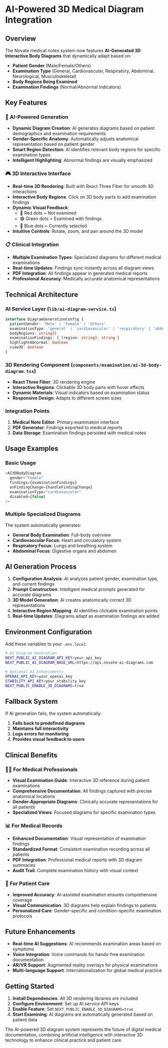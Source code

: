 # AI-Powered 3D Medical Diagram Integration

## Overview

The Novate medical notes system now features **AI-Generated 3D Interactive Body Diagrams** that dynamically adapt based on:

- **Patient Gender** (Male/Female/Others)
- **Examination Type** (General, Cardiovascular, Respiratory, Abdominal, Neurological, Musculoskeletal)
- **Body Regions Being Examined**
- **Examination Findings** (Normal/Abnormal indicators)

## Key Features

### 🤖 **AI-Powered Generation**
- **Dynamic Diagram Creation**: AI generates diagrams based on patient demographics and examination requirements
- **Gender-Specific Anatomy**: Automatically adjusts anatomical representation based on patient gender
- **Smart Region Detection**: AI identifies relevant body regions for specific examination types
- **Intelligent Highlighting**: Abnormal findings are visually emphasized

### 🎮 **3D Interactive Interface**
- **Real-time 3D Rendering**: Built with React Three Fiber for smooth 3D interactions
- **Interactive Body Regions**: Click on 3D body parts to add examination findings
- **Dynamic Visual Feedback**: 
  - 🔴 Red dots = Not examined
  - 🟢 Green dots = Examined with findings
  - 🔵 Blue dots = Currently selected
- **Intuitive Controls**: Rotate, zoom, and pan around the 3D model

### 📋 **Clinical Integration**
- **Multiple Examination Types**: Specialized diagrams for different medical examinations
- **Real-time Updates**: Findings sync instantly across all diagram views  
- **PDF Integration**: All findings appear in generated medical reports
- **Professional Accuracy**: Medically accurate anatomical representations

## Technical Architecture

### AI Service Layer (`lib/ai-diagram-service.ts`)
```typescript
interface DiagramGenerationConfig {
  patientGender: 'Male' | 'Female' | 'Others'
  examinationType: 'general' | 'cardiovascular' | 'respiratory' | 'abdominal'
  bodyRegions: string[]
  examinationFindings: { [region: string]: string }
  highlightAbnormal: boolean
  view3D: boolean
}
```

### 3D Rendering Component (`components/examination/ai-3d-body-diagram.tsx`)
- **React Three Fiber**: 3D rendering engine
- **Interactive Regions**: Clickable 3D body parts with hover effects
- **Dynamic Materials**: Visual indicators based on examination status
- **Responsive Design**: Adapts to different screen sizes

### Integration Points
1. **Medical Note Editor**: Primary examination interface
2. **PDF Generator**: Findings exported to medical reports
3. **Data Storage**: Examination findings persisted with medical notes

## Usage Examples

### Basic Usage
```typescript
<AI3DBodyDiagram
  gender="Female"
  findings={examinationFindings}
  onFindingChange={handleFindingChange}
  examinationType="cardiovascular"
  disabled={false}
/>
```

### Multiple Specialized Diagrams
The system automatically generates:
- **General Body Examination**: Full-body overview
- **Cardiovascular Focus**: Heart and circulatory system
- **Respiratory Focus**: Lungs and breathing system  
- **Abdominal Focus**: Digestive organs and abdomen

## AI Generation Process

1. **Configuration Analysis**: AI analyzes patient gender, examination type, and current findings
2. **Prompt Construction**: Intelligent medical prompts generated for accurate diagrams
3. **3D Model Generation**: AI creates anatomically correct 3D representations
4. **Interactive Region Mapping**: AI identifies clickable examination points
5. **Real-time Updates**: Diagrams adapt as examination findings are added

## Environment Configuration

Add these variables to your `.env.local`:

```bash
# AI Diagram Generation
NEXT_PUBLIC_AI_DIAGRAM_API_KEY=your_api_key
NEXT_PUBLIC_AI_DIAGRAM_BASE_URL=https://api.novate-ai-diagrams.com

# Optional AI Enhancements
OPENAI_API_KEY=your_openai_key
STABILITY_API_KEY=your_stability_key
NEXT_PUBLIC_ENABLE_3D_DIAGRAMS=true
```

## Fallback System

If AI generation fails, the system automatically:
1. **Falls back to predefined diagrams**
2. **Maintains full interactivity**
3. **Logs errors for monitoring**
4. **Provides visual feedback to users**

## Clinical Benefits

### 👩‍⚕️ **For Medical Professionals**
- **Visual Examination Guide**: Interactive 3D reference during patient examinations
- **Comprehensive Documentation**: All findings captured with precise anatomical locations
- **Gender-Appropriate Diagrams**: Clinically accurate representations for all patients
- **Specialized Views**: Focused diagrams for specific examination types

### 📊 **For Medical Records**
- **Enhanced Documentation**: Visual representation of examination findings
- **Standardized Format**: Consistent examination recording across all patients
- **PDF Integration**: Professional medical reports with 3D diagram summaries
- **Audit Trail**: Complete examination history with visual context

### 🎯 **For Patient Care**
- **Improved Accuracy**: AI-assisted examination ensures comprehensive coverage
- **Visual Communication**: 3D diagrams help explain findings to patients
- **Personalized Care**: Gender-specific and condition-specific examination protocols

## Future Enhancements

- **Real-time AI Suggestions**: AI recommends examination areas based on symptoms
- **Voice Integration**: Voice commands for hands-free examination documentation
- **AR/VR Support**: Augmented reality overlays for physical examinations
- **Multi-language Support**: Internationalization for global medical practice

## Getting Started

1. **Install Dependencies**: All 3D rendering libraries are included
2. **Configure Environment**: Set up AI service API keys
3. **Enable Feature**: Set `NEXT_PUBLIC_ENABLE_3D_DIAGRAMS=true`
4. **Start Examining**: AI diagrams are automatically generated based on patient data

The AI-powered 3D diagram system represents the future of digital medical documentation, combining artificial intelligence with interactive 3D technology to enhance clinical practice and patient care.